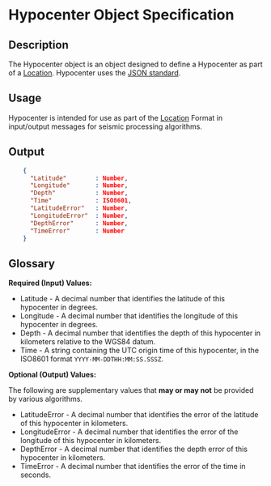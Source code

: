 # Hypocenter Object Specification

## Description

The Hypocenter object is an object designed to define a Hypocenter as part of a
[Location](Location.md).  Hypocenter uses the
[JSON standard](http://www.json.org).

## Usage
Hypocenter is intended for use as part of the [Location](Location.md) Format
in input/output messages for seismic processing algorithms.

## Output
```json
    {
      "Latitude"        : Number,
      "Longitude"       : Number,
      "Depth"           : Number,
      "Time"            : ISO8601,
      "LatitudeError"   : Number,
      "LongitudeError"  : Number,
      "DepthError"      : Number,
      "TimeError"       : Number
    }
```

## Glossary
**Required (Input) Values:**
* Latitude - A decimal number that identifies the latitude of this hypocenter in
degrees.
* Longitude - A decimal number that identifies the longitude of this hypocenter
in degrees.
* Depth - A decimal number that identifies the depth of this hypocenter in
kilometers relative to the WGS84 datum.
* Time - A string containing the UTC origin time of this hypocenter, in the
ISO8601 format `YYYY-MM-DDTHH:MM:SS.SSSZ`.

**Optional (Output) Values:**

The following are supplementary values that **may or may not** be provided by
various algorithms.
* LatitudeError - A decimal number that identifies the error of the latitude of
this hypocenter in kilometers.
* LongitudeError - A decimal number that identifies the error of the longitude
of this hypocenter in kilometers.
* DepthError - A decimal number that identifies the depth error of this
hypocenter in kilometers.
* TimeError - A decimal number that identifies the error of the time in seconds.
